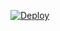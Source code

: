 [![Deploy](https://www.herokucdn.com/deploy/button.svg)](https://heroku.com/deploy?template=https://github.com/NipunaPrashan/heroku.git/tree/master)
